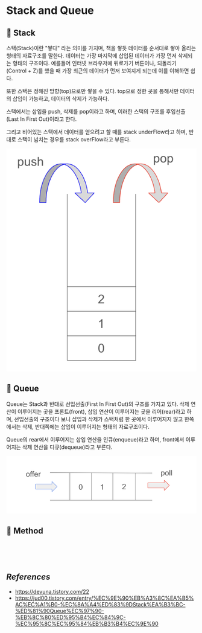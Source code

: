 # Stack and Queue
## 📌 Stack
스택(Stack)이란 "쌓다" 라는 의미를 가지며, 책을 쌓듯 데이터를 순서대로 쌓아 올리는 형태의 자료구조를 말한다. 데이터는 가장 마지막에 삽입된 데이터가 가장 먼저 삭제되는 형태의 구조이다. 예를들어 인터넷 브라우저에 뒤로가기 버튼이나, 되돌리기(Control + Z)를 했을 때 가장 최근의 데이터가 먼저 보여지게 되는데 이를 이해하면 쉽다.

또한 스택은 정해진 방향(top)으로만 쌓을 수 있다. top으로 정한 곳을 통해서만 데이터의 삽입이 가능하고, 데이터의 삭제가 가능하다.

스택에서는 삽입을 push, 삭제를 pop이라고 하며, 이러한 스택의 구조를 후입선출(Last In First Out)이라고 한다.

그리고 비어있는 스택에서 데이터를 얻으려고 할 때를 stack underFlow라고 하며, 반대로 스택이 넘치는 경우를 stack overFlow라고 부른다.


![stack](./image/stack.png)

## 📌 Queue
Queue는 Stack과 반대로 선입선출(First In First Out)의 구조를 가지고 있다. 삭제 연산이 이루어지는 곳을 프론트(front), 삽입 연산이 이루어지는 곳을 리어(rear)라고 하며, 선입선출의 구조이다 보니 삽입과 삭제가 스택처럼 한 곳에서 이루어지지 않고 한쪽에서는 삭제, 반대쪽에는 삽입이 이루어지는 형태의 자료구조이다.

Queue의 rear에서 이루어지는 삽입 연산을 인큐(enqueue)라고 하며, front에서 이루어지는 삭제 연산을 디큐(dequeue)라고 부른다.


![queue](./image/queue.png)

## 📌 Method



<br/>
<br/>
<br/>

## _References_
- https://devuna.tistory.com/22
- https://jud00.tistory.com/entry/%EC%9E%90%EB%A3%8C%EA%B5%AC%EC%A1%B0-%EC%8A%A4%ED%83%9DStack%EA%B3%BC-%ED%81%90Queue%EC%97%90-%EB%8C%80%ED%95%B4%EC%84%9C-%EC%95%8C%EC%95%84%EB%B3%B4%EC%9E%90